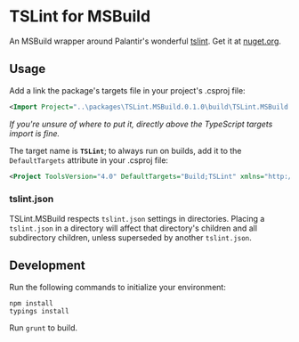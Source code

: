 # TSLint for MSBuild

An MSBuild wrapper around Palantir's wonderful [tslint](https://github.com/palantir/tslint). Get it at [nuget.org](https://www.nuget.org/packages/TSLint.MSBuild/).

## Usage

Add a link the package's targets file in your project's .csproj file:

```xml
<Import Project="..\packages\TSLint.MSBuild.0.1.0\build\TSLint.MSBuild.targets" Condition="Exists('..\packages\TSLint.MSBuild.0.1.0\build\TSLint.MSBuild.targets')" />
```

*If you're unsure of where to put it, directly above the TypeScript targets import is fine.*

The target name is **`TSLint`**; to always run on builds, add it to the `DefaultTargets` attribute in your .csproj file:

```xml
<Project ToolsVersion="4.0" DefaultTargets="Build;TSLint" xmlns="http://schemas.microsoft.com/developer/msbuild/2003">
``` 

### tslint.json

TSLint.MSBuild respects `tslint.json` settings in directories.
Placing a `tslint.json` in a directory will affect that directory's children and all subdirectory children, unless superseded by another `tslint.json`. 


## Development

Run the following commands to initialize your environment:

```shell
npm install
typings install
```

Run `grunt` to build.
